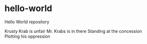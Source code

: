 # hello-world
Hello World repository

Krusty Krab is unfair
Mr. Krabs is in there
Standing at the concession
Plotting his oppression
